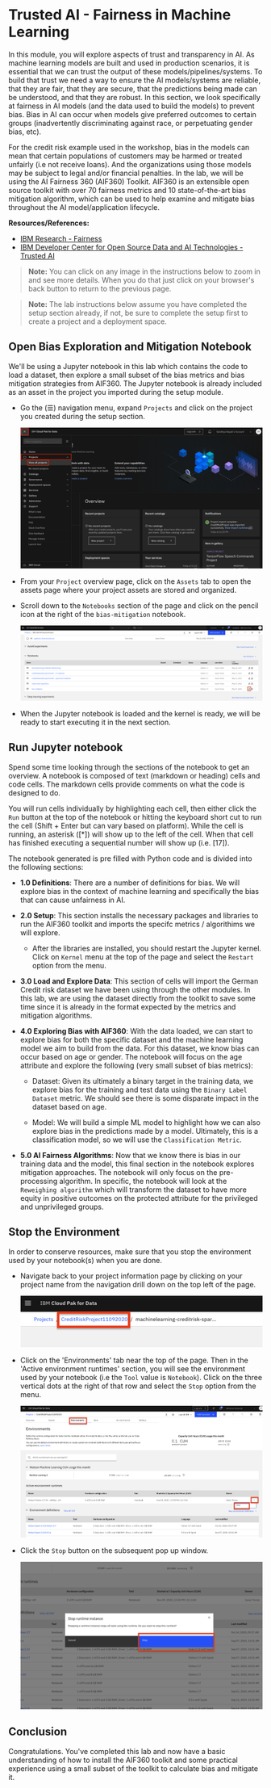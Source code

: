 # Trusted AI - Fairness in Machine Learning

In this module, you will explore aspects of trust and transparency in AI. As machine learning models are built and used in production scenarios, it is essential that we can trust the output of these models/pipelines/systems. To build that trust we need a way to ensure the AI models/systems are reliable, that they are fair, that they are secure, that the predictions being made can be understood, and that they are robust. In this section, we look specifically at fairness in AI models (and the data used to build the models) to prevent bias. Bias in AI can occur when models give preferred outcomes to certain groups (inadvertently discriminating against race, or perpetuating gender bias, etc).

For the credit risk example used in the workshop, bias in the models can mean that certain populations of customers may be harmed or treated unfairly (i.e not receive loans). And the organizations using those models may be subject to legal and/or financial penalties. In the lab, we will be using the AI Fairness 360 (AIF360) Toolkit. AIF360 is an
extensible open source toolkit with over 70 fairness metrics and 10 state-of-the-art bias mitigation algorithm, which can be used to help examine and mitigate bias throughout the AI model/application lifecycle.

**Resources/References:**

* [IBM Research - Fairness](https://www.research.ibm.com/artificial-intelligence/publications/paper/?id=AI-Fairness-360:-An-Extensible-Toolkit-for-Detecting,-Understanding,-and-Mitigating-Unwanted-Algorithmic-Bias)
* [IBM Developer Center for Open Source Data and AI Technologies - Trusted AI](https://www.ibm.com/opensource/centers/codait/trusted-ai/)

> **Note:** You can click on any image in the instructions below to zoom in and see more details. When you do that just click on your browser's back button to return to the previous page.

> **Note:** The lab instructions below assume you have completed the setup section already, if not, be sure to complete the setup first to create a project and a deployment space.

## Open Bias Exploration and Mitigation Notebook

We'll be using a Jupyter notebook in this lab which contains the code to load a dataset, then explore a small subset of the bias metrics and bias mitigation strategies from AIF360. The Jupyter notebook is already included as an asset in the project you imported during the setup module.

* Go the (☰) navigation menu, expand `Projects` and click on the project you created during the setup section.

    [![(☰) Menu -> your project](../images/navigation/menu-projects.png)](../images/navigation/menu-projects.png)

* From your `Project` overview page, click on the `Assets` tab to open the assets page where your project assets are stored and organized.

* Scroll down to the `Notebooks` section of the page and click on the pencil icon at the right of the `bias-mitigation` notebook.

    [![Notebook Open](../images/aif360/aif360-open-jupyternotebook.png)](../images/aif360/aif360-open-jupyternotebook.png)

* When the Jupyter notebook is loaded and the kernel is ready, we will be ready to start executing it in the next section.

## Run Jupyter notebook

Spend some time looking through the sections of the notebook to get an overview. A notebook is composed of text (markdown or heading) cells and code cells. The markdown cells provide comments on what the code is designed to do.

You will run cells individually by highlighting each cell, then either click the `Run` button at the top of the notebook or hitting the keyboard short cut to run the cell (Shift + Enter but can vary based on platform). While the cell is running, an asterisk ([\*]) will show up to the left of the cell. When that cell has finished executing a sequential number will show up (i.e. [17]).

The notebook generated is pre filled with Python code and is divided into the following sections:

* **1.0 Definitions**: There are a number of definitions for bias. We will explore bias in the context of machine learning and specifically the bias that can cause unfairness in AI.

* **2.0 Setup**: This section installs the necessary packages and libraries to run the AIF360 toolkit and imports the specifc metrics / algorithims we will explore.

    * After the libraries are installed, you should restart the Jupyter kernel. Click on `Kernel` menu at the top of the page and select the `Restart` option from the menu.

* **3.0 Load and Explore Data**: This section of cells will import the German Credit risk dataset we have been using through the other modules. In this lab, we are using the dataset directly from the toolkit to save some time since it is already in the format expected by the metrics and mitigation algorithms.

* **4.0 Exploring Bias with AIF360**: With the data loaded, we can start to explore bias for both the specific dataset and the machine learning model we aim to build from the data. For this dataset, we know bias can occur based on age or gender. The notebook will focus on the age attribute and explore the following (very small subset of bias metrics):

    * Dataset: Given its ultimately a binary target in the training data, we explore bias for the training and test data using the `Binary Label Dataset` metric. We should see there is some disparate impact in the dataset based on age.

    * Model: We will build a simple ML model to highlight how we can also explore bias in the predictions made by a model. Ultimately, this is a classification model, so we will use the `Classification Metric`.

* **5.0 AI Fairness Algorithms**: Now that we know there is bias in our training data and the model, this final section in the notebook explores mitigation approaches. The notebook will only focus on the pre-processing algorithm. In specific, the notebook will look at the `Reweighing algorithm` which will transform the dataset to have more equity in positive outcomes on the protected attribute for the privileged and unprivileged groups.

## Stop the Environment

In order to conserve resources, make sure that you stop the environment used by your notebook(s) when you are done.

* Navigate back to your project information page by clicking on your project name from the navigation drill down on the top left of the page.

    [![Back to project](../images/project/navigate-to-project.png)](../images/project/navigate-to-project.png)

* Click on the 'Environments' tab near the top of the page. Then in the 'Active environment runtimes' section, you will see the environment used by your notebook (i.e the `Tool` value is `Notebook`). Click on the three vertical dots at the right of that row and select the `Stop` option from the menu.

    [![Stop environment](../images/project/stop-notebook-environment.png)](../images/project/stop-notebook-environment.png)

* Click the `Stop` button on the subsequent pop up window.

    [![Stop environment confirm](../images/project/stop-notebook-environment-confirmation.png)](../images/project/stop-notebook-environment-confirmation.png)

## Conclusion

Congratulations. You've completed this lab and now have a basic understanding of how to install the AIF360 toolkit and some practical experience using a small subset of the toolkit to calculate bias and mitigate it.
